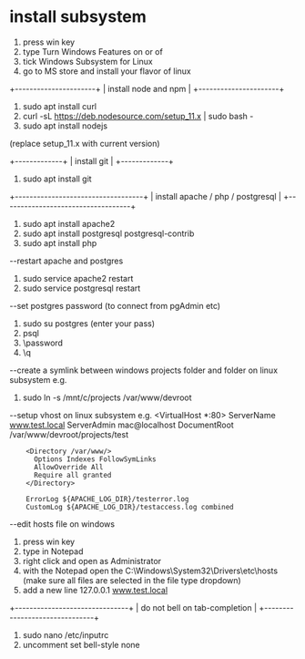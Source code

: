<h1>install subsystem</h1>

1) press win key
2) type Turn Windows Features on or of
3) tick Windows Subsystem for Linux
4) go to MS store and install your flavor of linux


+----------------------+
| install node and npm |
+----------------------+

1) sudo apt install curl 
2) curl -sL https://deb.nodesource.com/setup_11.x | sudo bash -
3) sudo apt install nodejs

(replace setup_11.x with current version)


+-------------+
| install git |
+-------------+

1) sudo apt install git


+-----------------------------------+
| install apache / php / postgresql |
+-----------------------------------+

1) sudo apt install apache2
2) sudo apt install postgresql postgresql-contrib
3) sudo apt install php

--restart apache and postgres
1) sudo service apache2 restart
2) sudo service postgresql restart

--set postgres password (to connect from pgAdmin etc)
1) sudo su postgres (enter your pass)
2) psql
3) \password
4) \q

--create a symlink between windows projects folder and folder on linux subsystem e.g.
1) sudo ln -s /mnt/c/projects /var/www/devroot

--setup vhost on linux subsystem e.g.
<VirtualHost *:80>
        ServerName www.test.local
        ServerAdmin mac@localhost
        DocumentRoot /var/www/devroot/projects/test

        <Directory /var/www/>
          Options Indexes FollowSymLinks
          AllowOverride All
          Require all granted
        </Directory>

        ErrorLog ${APACHE_LOG_DIR}/testerror.log
        CustomLog ${APACHE_LOG_DIR}/testaccess.log combined
</VirtualHost>

--edit hosts file on windows
1) press win key
2) type in Notepad
3) right click and open as Administrator
4) with the Notepad open the C:\Windows\System32\Drivers\etc\hosts (make sure all files are selected in the file type dropdown)
5) add a new line 127.0.0.1 www.test.local


+-------------------------------+
| do not bell on tab-completion |
+-------------------------------+

1) sudo nano /etc/inputrc
2) uncomment set bell-style none
